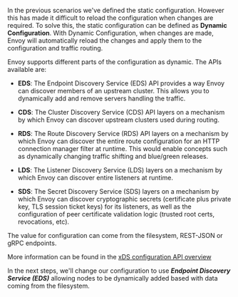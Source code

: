 In the previous scenarios we've defined the static configuration. However this has made it difficult to reload the configuration when changes are required. To solve this, the static configuration can be defined as **Dynamic Configuration**. With Dynamic Configuration, when changes are made, Envoy will automatically reload the changes and apply them to the configuration and traffic routing.

Envoy supports different parts of the configuration as dynamic. The APIs available are:

* **EDS**: The Endpoint Discovery Service (EDS) API provides a way Envoy can discover members of an upstream cluster. This allows you to dynamically add and remove servers handling the traffic.

* **CDS**: The Cluster Discovery Service (CDS) API layers on a mechanism by which Envoy can discover upstream clusters used during routing.

* **RDS**: The Route Discovery Service (RDS) API layers on a mechanism by which Envoy can discover the entire route configuration for an HTTP connection manager filter at runtime. This would enable concepts such as dynamically changing traffic shifting and blue/green releases.

* **LDS**: The Listener Discovery Service (LDS) layers on a mechanism by which Envoy can discover entire listeners at runtime.

* **SDS**: The Secret Discovery Service (SDS) layers on a mechanism by which Envoy can discover cryptographic secrets (certificate plus private key, TLS session ticket keys) for its listeners, as well as the configuration of peer certificate validation logic (trusted root certs, revocations, etc).

The value for configuration can come from the filesystem, REST-JSON or gRPC endpoints.

More information can be found in the [xDS configuration API overview](https://www.envoyproxy.io/docs/envoy/latest/intro/arch_overview/operations/dynamic_configuration)

In the next steps, we'll change our configuration to use ***Endpoint Discovery Service (EDS)*** allowing nodes to be dynamically added based with data coming from the filesystem.